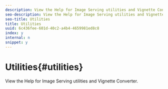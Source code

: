 ```yaml
---
description: View the Help for Image Serving utilities and Vignette Converter.
seo-description: View the Help for Image Serving utilities and Vignette Converter.
seo-title: Utilities
title: Utilities
uuid: 6c436fee-601d-40c2-a4b4-4659981ed8c8
index: y
internal: n
snippet: y
---
```


# Utilities{#utilities}

View the Help for Image Serving utilities and Vignette Converter.

